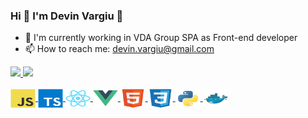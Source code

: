 ### Hi 👋 I'm Devin Vargiu 💪

- 🔭 I'm currently working in VDA Group SPA as Front-end developer
- 📫 How to reach me: devin.vargiu@gmail.com

<div>
  <a href="https://github.com/devinvargiu/devinvargiu">
  <img height='200em' src="https://github-readme-stats.vercel.app/api?username=devinvargiu&show_icons=true&theme=dracula">
  <img height='200em' src="https://github-readme-stats.vercel.app/api/top-langs/?username=devinvargiu&layout=compact&langs_count=16&theme=dracula">
</div>
<div style="display: inline_block"><br>
  <img align="center" alt="javascript" height="30" width="40" src="https://raw.githubusercontent.com/devicons/devicon/master/icons/javascript/javascript-original.svg">
  <img align="center" alt="typescript" height="30" width="40" src="https://raw.githubusercontent.com/devicons/devicon/master/icons/typescript/typescript-original.svg">
  <img align="center" alt="react" height="30" width="40" src="https://raw.githubusercontent.com/devicons/devicon/master/icons/react/react-original.svg">
  <img align="center" alt="vue" height="30" width="40" src="https://raw.githubusercontent.com/devicons/devicon/master/icons/vuejs/vuejs-original.svg">
  <img align="center" alt="html5" height="30" width="40" src="https://raw.githubusercontent.com/devicons/devicon/master/icons/html5/html5-original.svg">
  <img align="center" alt="css3" height="30" width="40" src="https://raw.githubusercontent.com/devicons/devicon/master/icons/css3/css3-original.svg">
  <img align="center" alt="python" height="30" width="40" src="https://raw.githubusercontent.com/devicons/devicon/master/icons/python/python-original.svg">
  <img align="center" alt="docker" height="30" width="40" src="https://raw.githubusercontent.com/devicons/devicon/master/icons/docker/docker-original.svg">
</div>

  ##
